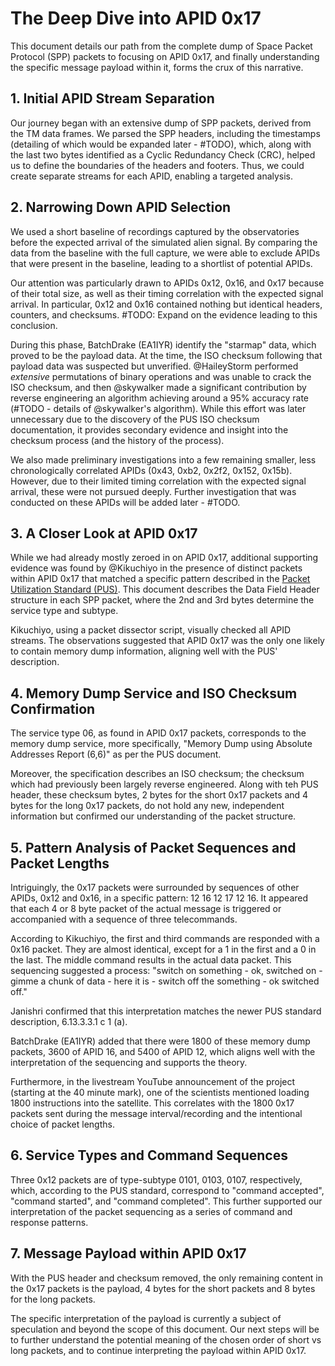 # The Deep Dive into APID 0x17
This document details our path from the complete dump of Space Packet Protocol (SPP) packets to focusing on APID 0x17, and finally understanding the specific message payload within it, forms the crux of this narrative.

## 1. Initial APID Stream Separation
Our journey began with an extensive dump of SPP packets, derived from the TM data frames. We parsed the SPP headers, including the timestamps (detailing of which would be expanded later - #TODO), which, along with the last two bytes identified as a Cyclic Redundancy Check (CRC), helped us to define the boundaries of the headers and footers. Thus, we could create separate streams for each APID, enabling a targeted analysis.

## 2. Narrowing Down APID Selection
We used a short baseline of recordings captured by the observatories before the expected arrival of the simulated alien signal. By comparing the data from the baseline with the full capture, we were able to exclude APIDs that were present in the baseline, leading to a shortlist of potential APIDs.

Our attention was particularly drawn to APIDs 0x12, 0x16, and 0x17 because of their total size, as well as their timing correlation with the expected signal arrival. In particular, 0x12 and 0x16 contained nothing but identical headers, counters, and checksums. #TODO: Expand on the evidence leading to this conclusion.

During this phase, BatchDrake (EA1IYR) identify the "starmap" data, which proved to be the payload data. At the time, the ISO checksum following that payload data was suspected but unverified. @HaileyStorm performed *extensive* permutations of binary operations and was unable to crack the ISO checksum, and then @skywalker made a significant contribution by reverse engineering an algorithm achieving around a 95% accuracy rate (#TODO - details of @skywalker's algorithm). While this effort was later unnecessary due to the discovery of the PUS ISO checksum documentation, it provides secondary evidence and insight into the checksum process (and the history of the process).

We also made preliminary investigations into a few remaining smaller, less chronologically correlated APIDs (0x43, 0xb2, 0x2f2, 0x152, 0x15b). However, due to their limited timing correlation with the expected signal arrival, these were not pursued deeply. Further investigation that was conducted on these APIDs will be added later - #TODO.

## 3. A Closer Look at APID 0x17
While we had already mostly zeroed in on APID 0x17, additional supporting evidence was found by @Kikuchiyo in the presence of distinct packets within APID 0x17 that matched a specific pattern described in the [Packet Utilization Standard (PUS)](https://cwe.ccsds.org/moims/docs/Work%20Completed%20(Closed%20WGs)/Packet%20Utilization%20Standard%20Birds%20of%20a%20Feather/Meeting%20Materials/200909%20Background/ECSS-E-70-41A(30Jan2003).pdf). This document describes the Data Field Header structure in each SPP packet, where the 2nd and 3rd bytes determine the service type and subtype.

Kikuchiyo, using a packet dissector script, visually checked all APID streams. The observations suggested that APID 0x17 was the only one likely to contain memory dump information, aligning well with the PUS' description.

## 4. Memory Dump Service and ISO Checksum Confirmation
The service type 06, as found in APID 0x17 packets, corresponds to the memory dump service, more specifically, "Memory Dump using Absolute Addresses Report (6,6)" as per the PUS document. 

Moreover, the specification describes an ISO checksum; the checksum which had previously been largely reverse engineered. Along with teh PUS header, these checksum bytes, 2 bytes for the short 0x17 packets and 4 bytes for the long 0x17 packets, do not hold any new, independent information but confirmed our understanding of the packet structure.

## 5. Pattern Analysis of Packet Sequences and Packet Lengths
Intriguingly, the 0x17 packets were surrounded by sequences of other APIDs, 0x12 and 0x16, in a specific pattern: 12 16 12 17 12 16. It appeared that each 4 or 8 byte packet of the actual message is triggered or accompanied with a sequence of three telecommands.

According to Kikuchiyo, the first and third commands are responded with a 0x16 packet. They are almost identical, except for a 1 in the first and a 0 in the last. The middle command results in the actual data packet. This sequencing suggested a process: "switch on something - ok, switched on - gimme a chunk of data - here it is - switch off the something - ok switched off."

Janishri confirmed that this interpretation matches the newer PUS standard description, 6.13.3.3.1 c 1 (a).

BatchDrake (EA1IYR) added that there were 1800 of these memory dump packets, 3600 of APID 16, and 5400 of APID 12, which aligns well with the interpretation of the sequencing and supports the theory.

Furthermore, in the livestream YouTube announcement of the project (starting at the 40 minute mark), one of the scientists mentioned loading 1800 instructions into the satellite. This correlates with the 1800 0x17 packets sent during the message interval/recording and the intentional choice of packet lengths.

## 6. Service Types and Command Sequences
Three 0x12 packets are of type-subtype 0101, 0103, 0107, respectively, which, according to the PUS standard, correspond to "command accepted", "command started", and "command completed". This further supported our interpretation of the packet sequencing as a series of command and response patterns.

## 7. Message Payload within APID 0x17
With the PUS header and checksum removed, the only remaining content in the 0x17 packets is the payload, 4 bytes for the short packets and 8 bytes for the long packets.

The specific interpretation of the payload is currently a subject of speculation and beyond the scope of this document. Our next steps will be to further understand the potential meaning of the chosen order of short vs long packets, and to continue interpreting the payload within APID 0x17.
